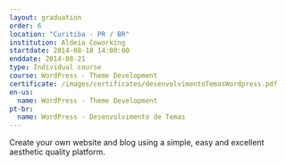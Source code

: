 ```yaml
---
layout: graduation
order: 6
location: "Curitiba - PR / BR"
institution: Aldeia Coworking
startdate: 2014-08-18 14:00:00
enddate: 2014-08-21
type: Individual course
course: WordPress - Theme Development
certificate: /images/certificates/desenvolvimentoTemasWordpress.pdf
en-us:
  name: WordPress - Theme Development
pt-br:
  name: WordPress - Desenvolvimento de Temas
---
```


Create your own website and blog using a simple, easy and excellent aesthetic quality platform.
